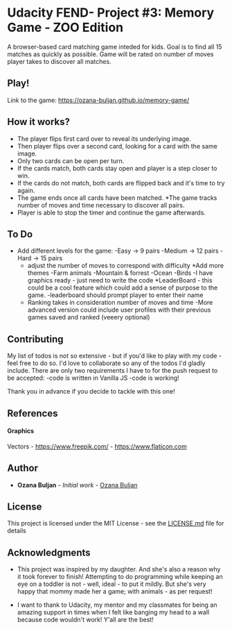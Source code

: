 # Udacity FEND- Project #3:  Memory Game - ZOO Edition

A browser-based card matching game inteded for kids. Goal is to find all 15 matches as quickly as possible. Game will be rated on number of moves player takes to discover all matches.

## Play!
Link to the game: https://ozana-buljan.github.io/memory-game/

## How it works?

* The player flips first card over to reveal its underlying image.
* Then player flips over a second card, looking for a card with the same image.
* Only two cards can be open per turn.
* If the cards match, both cards stay open and player is a step closer to win.
* If the cards do not match, both cards are flipped back and it's time to try again.
* The game ends once all cards have been matched.
*The game tracks number of moves and time necessary to discover all pairs.
* Player is able to stop the timer and continue the game afterwards.

## To Do
* Add different levels for the game:
    -Easy -> 9 pairs
    -Medium -> 12 pairs
    -Hard -> 15 pairs
    - adjust the number of moves to correspond with difficulty
*Add more themes
    -Farm animals
    -Mountain & forrest
    -Ocean
    -Birds
    -I have graphics ready - just  need to write the code
*LeaderBoard - this could be a cool feature which could add a sense of purpose to the game.
    -leaderboard should prompt player to enter their name
    - Ranking takes in consideration number of moves and time
    -More advanced version could include user profiles with their previous games saved and ranked (veeery optional)

## Contributing
My list of todos is not so extensive - but if you'd like to play with my code - feel free to do so. I'd love to collaborate so any of the todos I'd gladly include. There are only two requirements I have to for the push request to be accepted:
    -code is written in Vanilla JS
    -code is working!

Thank you in advance if you decide to tackle with this one!

## References
#### Graphics
Vectors    - https://www.freepik.com/
                 - https://www.flaticon.com


## Author
* **Ozana Buljan** - *Initial work* - [Ozana Buljan](https://github.com/ozana-buljan)


## License
This project is licensed under the MIT License - see the [LICENSE.md](LICENSE.md) file for details

## Acknowledgments
* This project was inspired by my daughter. And she's also a reason why it took forever to finish! Attempting to do programming while keeping an eye on a toddler is not - well, ideal - to put it mildly. But she's very happy that mommy made her a game; with animals - as per request!

* I want  to thank to Udacity, my mentor and my classmates for being an amazing support in times when I felt like banging my head to a wall because code wouldn't work! Y'all are the best!

